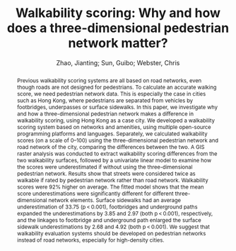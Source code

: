 ---
layout: technique
title: Walkability scoring Why and how does a three-dimensional pedestrian network matter?
classifications:
    system_type: "False"
    technique: "False"
    design_study: "False"
    evaluation: "False"
    data: "True"
    analysis: "False"
    generation: "False"
    curation_and_transformation: "False"
    management: "False"
    modeling: "True"
    urban_analysis: "True"
    visualization: "False"
    sunlight_access: "False"
    wind_ventilation: "False"
    view_impact: "False"
    energy: "False"
    damage_and_disaster_management: "False"
    climate: "False"
    sound: "False"
    property_cadastre: "False"
    other_use: "True"
    lookup: "False"
    browse: "True"
    locate: "True"
    explore: "False"
    identify: "True"
    compare: "True"
    summarize: "False"
    distribution: "False"
    trends: "False"
    outliers: "False"
    extremes: "False"
    features: "True"
    target_discovery: "True"
    target_access: "True"
    spatial_relation: "True"
    buildings: "False"
    streets: "True"
    nature: "False"
    uniform_discretization: "False"
    structural_subdivision: "False"
    univariate: "True"
    multivariate: "False"
    volumetric: "False"
    temporal: "False"
    sensing: "False"
    statistical: "False"
    simulation_based: "True"
    learning_based: "False"
    surveyed: "False"
    site: "False"
    block: "False"
    multi_block: "False"
    city: "True"
    va_wo_model: "False"
    post_model: "False"
    model_integrated: "False"
    assisted_models: "False"
    overlay: "True"
    embedded: "False"
    linked: "False"
    temporal_jx: "False"
    spatial_jx: "False"
    filter: "False"
    aggregate: "False"
    embed: "False"
    glyphs: "False"
    bar_charts: "False"
    scatterplots: "False"
    matrix: "False"
    parallel_coordinates: "False"
    map_2d: "True"
    map_3d: "False"
    walking: "False"
    steering: "False"
    selection_based: "False"
    manipulation_based: "True"
    distortion: "False"
    ghosting: "False"
    culling: "False"
    birds_view: "False"
    multi_view: "False"
    assisted_steering: "False"
    other: "False"
    vr_cave: "False"
    ar: "False"
    desktop: "True"
    mobile: "False"
    case_study: "True"
    user_study: "False"
    statistical_evaluation: "False"
    expert_interviews: "False"
key: "I58VIMSK"
item_type: "journalArticle"
publication_year: "2021.0"
author: "Zhao, Jianting; Sun, Guibo; Webster, Chris"
title: "Walkability scoring: Why and how does a three-dimensional pedestrian network matter?"
publication_title: "Environment and Planning B: Urban Analytics and City Science"
isbn: "nan"
issn: "nan"
doi: "10.1177/2399808320977871"
url: "nan"
abstract_note: "nan"
date_added: "2024-01-11 20:26:22"
date_modified: "2024-01-11 20:26:22"
access_date: "nan"
pages: "2418-2435"
num_pages: "nan"
issue: "8"
volume: "48"
number_of_volumes: "nan"
journal_abbreviation: "nan"
short_title: "nan"
series: "nan"
series_number: "nan"
series_text: "nan"
series_title: "nan"
publisher: "nan"
place: "nan"
language: "nan"
rights: "nan"
type: "nan"
archive: "nan"
archive_location: "nan"
library_catalog: "nan"
call_number: "nan"
extra: "nan"
notes: "nan"
file_attachments: "nan"
link_attachments: "nan"
manual_tags: "nan"
automatic_tags: "nan"
editor: "nan"
series_editor: "nan"
translator: "nan"
contributor: "nan"
attorney_agent: "nan"
book_author: "nan"
cast_member: "nan"
commenter: "nan"
composer: "nan"
cosponsor: "nan"
counsel: "nan"
interviewer: "nan"
producer: "nan"
recipient: "nan"
reviewed_author: "nan"
scriptwriter: "nan"
words_by: "nan"
guest: "nan"
number: "nan"
edition: "nan"
running_time: "nan"
scale: "nan"
medium: "nan"
artwork_size: "nan"
filing_date: "nan"
application_number: "nan"
assignee: "nan"
issuing_authority: "nan"
country: "nan"
meeting_name: "nan"
conference_name: "nan"
court: "nan"
references: "nan"
reporter: "nan"
legal_status: "nan"
priority_numbers: "nan"
programming_language: "nan"
version: "nan"
system: "nan"
code: "nan"
code_number: "nan"
section: "nan"
session: "nan"
committee: "nan"
history: "nan"
legislative_body: "nan"
abstract: "Previous walkability scoring systems are all based on road networks, even though roads are not designed for pedestrians. To calculate an accurate walking score, we need pedestrian network data. This is especially the case in cities such as Hong Kong, where pedestrians are separated from vehicles by footbridges, underpasses or surface sidewalks. In this paper, we investigate why and how a three-dimensional pedestrian network makes a difference in walkability scoring, using Hong Kong as a case city. We developed a walkability scoring system based on networks and amenities, using multiple open-source programming platforms and languages. Separately, we calculated walkability scores (on a scale of 0–100) using the three-dimensional pedestrian network and road network of the city, comparing the differences between the two. A GIS raster analysis was conducted to extract walkability scoring differences from the two walkability surfaces, followed by a univariate linear model to examine how the scores were underestimated if without using the three-dimensional pedestrian network. Results show that streets were considered twice as walkable if rated by pedestrian network rather than road network. Walkability scores were 92% higher on average. The fitted model shows that the mean score underestimations were significantly different for different three-dimensional network elements. Surface sidewalks had an average underestimation of 33.75 (p < 0.001), footbridges and underground paths expanded the underestimations by 3.85 and 2.97 (both p < 0.001), respectively, and the linkages to footbridge and underground path enlarged the surface sidewalk underestimations by 2.68 and 4.92 (both p < 0.001). We suggest that walkability evaluation systems should be developed on pedestrian networks instead of road networks, especially for high-density cities."
---
